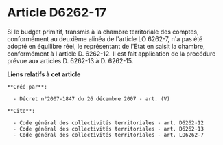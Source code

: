 # Article D6262-17

Si le budget primitif, transmis à la chambre territoriale des comptes, conformément au deuxième alinéa de l'article LO
6262-7, n'a pas été adopté en équilibre réel, le représentant de l'Etat en saisit la chambre, conformément à l'article D.
6262-12. Il est fait application de la procédure prévue aux articles D. 6262-13 à D. 6262-15.

**Liens relatifs à cet article**

	**Créé par**:

	  - Décret n°2007-1847 du 26 décembre 2007 - art. (V)

	**Cite**:

	  - Code général des collectivités territoriales - art. D6262-12
	  - Code général des collectivités territoriales - art. D6262-13
	  - Code général des collectivités territoriales - art. LO6262-7
